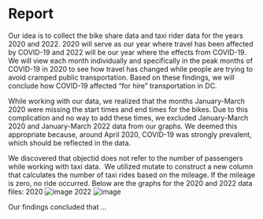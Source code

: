 # Report
Our idea is to collect the bike share data and taxi rider data for the years 2020 and 2022. 2020 will serve as our year where travel has been affected by COVID-19 and 2022 will be our year where the effects from COVID-19. We will view each month individually and specifically in the peak months of COVID-19 in 2020 to see how travel has changed while people are trying to avoid cramped public transportation. Based on these findings, we will conclude how COVID-19 affected “for hire” transportation in DC.

While working with our data, we realized that the months January-March 2020 were missing the start times and end times for the bikes. Due to this complication and no way to add these times, we excluded January-March 2020 and January-March 2022 data from our graphs. We deemed this appropriate because, around April 2020, COVID-19 was strongly prevalent, which should be reflected in the data.

We discovered that objectid does not refer to the number of passengers while working with taxi data.  We utilized mutate to construct a new column that calculates the number of taxi rides based on the mileage.  If the mileage is zero, no ride occurred. Below are the graphs for the 2020 and 2022 data files:
2020
![image](https://github.com/torresnr/bikeshare_23/assets/145371919/83adee53-382b-4930-83a0-b6472902d509)
2022
![image](https://github.com/torresnr/bikeshare_23/assets/145371919/684363c0-391d-4ec8-babb-4bee518f551d)

Our findings concluded that ...
